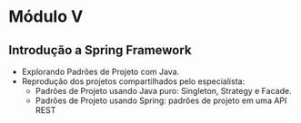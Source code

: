 # Módulo V

## Introdução a Spring Framework   

- Explorando Padrões de Projeto com Java.
- Reprodução dos projetos compartilhados pelo especialista:
    - Padrões de Projeto usando Java puro: Singleton, Strategy e Facade.
    - Padrões de Projeto usando Spring: padrões de projeto em uma API REST